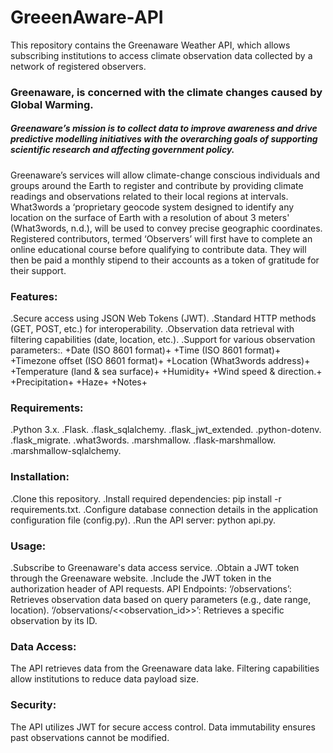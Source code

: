 # GreeenAware-API

This repository contains the Greenaware Weather API, which allows subscribing institutions to access climate observation data collected by a network of registered observers.

### Greenaware, is concerned with the climate changes caused by Global Warming.

##### Greenaware’s mission is to collect data to improve awareness and drive predictive modelling initiatives with the overarching goals of supporting scientific research and affecting government policy.

Greenaware’s services will allow climate-change conscious individuals and groups around the Earth to register and contribute by providing climate readings and observations related to their local regions at intervals.
What3words a ‘proprietary geocode system designed to identify any location on the surface of Earth with a resolution of about 3 meters' (What3words, n.d.), will be used to convey precise geographic coordinates.
Registered contributors, termed ‘Observers’ will first have to complete an online educational course before qualifying to contribute data. They will then be paid a monthly stipend to their accounts as a token of gratitude for their support.

### Features:

.Secure access using JSON Web Tokens (JWT).
.Standard HTTP methods (GET, POST, etc.) for interoperability.
.Observation data retrieval with filtering capabilities (date, location, etc.).
.Support for various observation parameters:.
+Date (ISO 8601 format)+
+Time (ISO 8601 format)+
+Timezone offset (ISO 8601 format)+
+Location (What3words address)+
+Temperature (land & sea surface)+
+Humidity+
+Wind speed & direction.+
+Precipitation+
+Haze+
+Notes+

### Requirements:

.Python 3.x.
.Flask.
.flask_sqlalchemy.
.flask_jwt_extended.
.python-dotenv.
.flask_migrate.
.what3words.
.marshmallow.
.flask-marshmallow.
.marshmallow-sqlalchemy.

### Installation:

.Clone this repository.
.Install required dependencies: pip install -r requirements.txt.
.Configure database connection details in the application configuration file (config.py).
.Run the API server: python api.py.

### Usage:

.Subscribe to Greenaware's data access service.
.Obtain a JWT token through the Greenaware website.
.Include the JWT token in the authorization header of API requests.
API Endpoints:
‘/observations’: Retrieves observation data based on query parameters (e.g., date range, location).
‘/observations/<<observation_id>>’: Retrieves a specific observation by its ID.

### Data Access:

The API retrieves data from the Greenaware data lake. Filtering capabilities allow institutions to reduce data payload size.

### Security:

The API utilizes JWT for secure access control. Data immutability ensures past observations cannot be modified.
